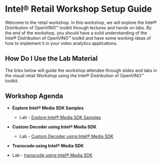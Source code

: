 # Intel® Retail Workshop Setup Guide
Welcome to the retail workshop. In this workshop, we will explore the Intel® Distribution of OpenVINO™ toolkit through lectures and hands on labs. By the end of the workshop, you should have a solid understanding of the Intel® Distribution of OpenVINO™ toolkit and have some working ideas of how to implement it in your video analytics applications.
## How Do I Use the Lab Material
The links below will guide the workshop attendee through slides and labs in the visual retail Workshop using the Intel® Distribution of OpenVINO™ toolkit.

## Workshop Agenda
* **Explore Intel® Media SDK Samples**
    <!--- Slide Deck --->
    - Lab - [Explore Intel® Media SDK Samples](./Explore_Intel®_Media_SDK_Samples.md)


* **Custom Decoder using Intel® Media SDK**
  <!--- Slide Deck --->
  - Lab - [Custom Decoder using Intel® Media SDK ](./media_sdk_decode_windows.md)

* **Transcode using Intel® Media SDK**
- Lab - [transcode using Intel® Media SDK](./media_sdk_transcode_windows.md)


<!---* **Intel® Media Acceleration Reference Software**
  - Slide Deck -
  - Lab - [Intel® Media Acceleration Reference Software ](./Intel®_Media_Acceleration_Reference_Software.md)-->
